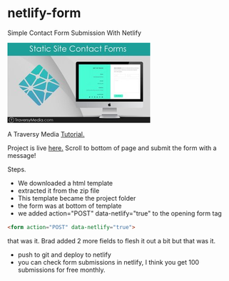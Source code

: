# netlify-form

Simple Contact Form Submission With Netlify

![](/images/netlify-forms-tut.jpg)

A Traversy Media [Tutorial.](https://www.youtube.com/watch?v=6ElQ689HRcY&t=413s)

Project is live [here.](https://zealous-shaw-be30ca.netlify.com)
Scroll to bottom of page and submit the form with a message!

Steps.
* We downloaded a html template
* extracted it from the zip file
* This template became the project folder
* the form was at bottom of template
* we added action="POST" data-netlify="true" to the opening form tag
```html
<form action="POST" data-netlify="true">
```
that was it. Brad added 2 more fields to flesh it out a bit but that was it.

* push to git and deploy to netlify
* you can check form submissions in netlify, I think you get 100 submissions for free monthly.

